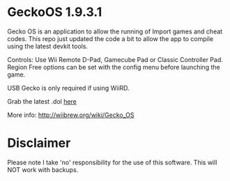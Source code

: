 # GeckoOS 1.9.3.1
Gecko OS is an application to allow the running of Import games and cheat codes.  This repo just updated the code a bit to allow the app to compile using the latest devkit tools.

Controls: Use Wii Remote D-Pad, Gamecube Pad or Classic Controller Pad. Region Free options can be set with the config menu before launching the game.

USB Gecko is only required if using WiiRD.

Grab the latest .dol [here](https://github.com/iGlitch/GeckoOS/blob/master/Gecko_src/boot.dol?raw=true)

More info: http://wiibrew.org/wiki/Gecko_OS

# Disclaimer
Please note I take 'no' responsibility for the use of this software. This will NOT work with backups.
